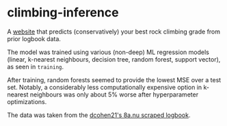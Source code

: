 # climbing-inference

A [website](https://rishabhsamb.github.io/climbing-inference) that predicts (conservatively) your best rock climbing grade from prior logbook data.

The model was trained using various (non-deep) ML regression models (linear, k-nearest neighbours, decision tree, random forest, support vector), as seen in `training`.

After training, random forests seemed to provide the lowest MSE over a test set. Notably, a considerably less computationally
expensive option in k-nearest neighbours was only about 5% worse after hyperparameter optimizations.

The data was taken from the [dcohen21's 8a.nu scraped logbook](https://www.kaggle.com/dcohen21/8anu-climbing-logbook).

